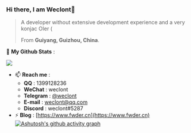 ### Hi there, I am Weclont👋

> A developer without extensive development experience and a very konjac OIer ( 
> 
> From **Guiyang, Guizhou, China**.

🌱 **My Github Stats** :  
 
<a href="https://github.com/anuraghazra/github-readme-stats">
<img src="https://github-readme-stats.vercel.app/api?username=weclont&show_icons=true&theme=graywhite" />
</a>
<!--   ![TypeScript](https://img.shields.io/badge/typescript-%23007ACC.svg?style=for-the-badge&logo=typescript&logoColor=white)
  ![React](https://img.shields.io/badge/react-%2320232a.svg?style=for-the-badge&logo=react&logoColor=%2361DAFB)
  ![Next JS](https://img.shields.io/badge/Next-black?style=for-the-badge&logo=next.js&logoColor=white)
  ![Material UI](https://img.shields.io/badge/materialui-%230081CB.svg?style=for-the-badge&logo=material-ui&logoColor=white)
  ![Socket.io](https://img.shields.io/badge/Socket.io-black?style=for-the-badge&logo=socket.io&badgeColor=010101)
  ![NestJS](https://img.shields.io/badge/nestjs-%23E0234E.svg?style=for-the-badge&logo=nestjs&logoColor=white)
  ![React Native](https://img.shields.io/badge/react_native-%2320232a.svg?style=for-the-badge&logo=react&logoColor=%2361DAFB)
  ![Vue.js](https://img.shields.io/badge/vuejs-%2335495e.svg?style=for-the-badge&logo=vuedotjs&logoColor=%234FC08D)
  ![Vuetify](https://img.shields.io/badge/Vuetify-1867C0?style=for-the-badge&logo=vuetify&logoColor=AEDDFF)
  ![C++](https://img.shields.io/badge/c++-%2300599C.svg?style=for-the-badge&logo=c%2B%2B&logoColor=white)
  ![NodeJS](https://img.shields.io/badge/node.js-6DA55F?style=for-the-badge&logo=node.js&logoColor=white)
  ![Electron.js](https://img.shields.io/badge/Electron-191970?style=for-the-badge&logo=Electron&logoColor=white)
  ![Go](https://img.shields.io/badge/go-%2300ADD8.svg?style=for-the-badge&logo=go&logoColor=white)
  ![Python](https://img.shields.io/badge/python-3670A0?style=for-the-badge&logo=python&logoColor=ffdd54)
  ![PHP](https://img.shields.io/badge/php-%23777BB4.svg?style=for-the-badge&logo=php&logoColor=white) -->

- 📫 **Reach me** :
  - **QQ** : 1399128236
  - **WeChat** : weclont
  - **Telegram** : [@weclont](https://t.me/weclont)
  - **E-mail** : weclont@qq.com
  - **Discord** : weclont#5287
- ⚡ **Blog** : [https://www.fwder.cn](https://www.fwder.cn)
  [![Ashutosh's github activity graph](https://activity-graph.herokuapp.com/graph?username=weclont&theme=minimal)](https://github.com/ashutosh00710/github-readme-activity-graph)
